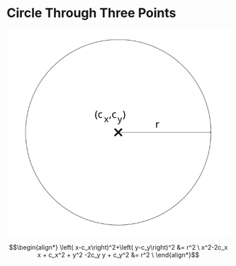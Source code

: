 # Circle Through Three Points

![circle](./img/2b6b4095-290a-4547-81b1-6fce09861b17.svg)

```math
\begin{align*}
\left( x-c_x\right)^2+\left( y-c_y\right)^2 &= r^2 \
 x^2-2c_x x + c_x^2 + y^2 -2c_y y + c_y^2 &= r^2 \
\end{align*}
```
